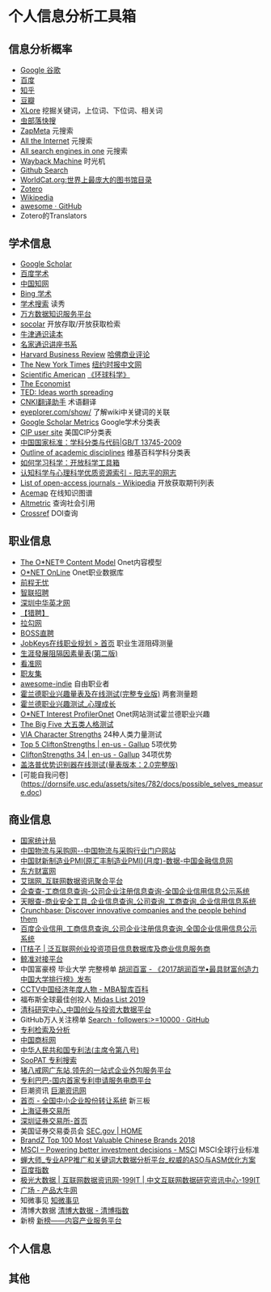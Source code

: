 # 个人信息分析工具箱

## 信息分析概率

- [Google 谷歌](https://www.google.com/)
- [百度](https://www.baidu.com/)
- [知乎](https://www.zhihu.com/)
- [豆瓣](https://www.douban.com/)
- [XLore](https://xlore.org/) 挖掘关键词，上位词、下位词、相关词
- [虫部落快搜](https://search.chongbuluo.com/)
- [ZapMeta](https://www.zapmeta.com/) 元搜索
- [All the Internet](https://www.alltheinternet.com/) 元搜索
- [All search engines in one](https://all-io.net/) 元搜索
- [Wayback Machine](https://web.archive.org/) 时光机
- [Github Search](https://github.com/search/)
- [WorldCat.org:世界上最庞大的图书馆目录](https://www.worldcat.org/)
- [Zotero](https://www.zotero.org/)
- [Wikipedia](https://en.wikipedia.org/wiki/Main_Page)
- [awesome · GitHub](https://github.com/topics/awesome)
- Zotero的Translators

## 学术信息
- [Google Scholar](https://scholar.google.com/)
- [百度学术](http://xueshu.baidu.com/)
- [中国知网](https://www.cnki.net/)
- [Bing 学术](https://www.bing.com/academic/?mkt=zh-CN)
- [学术搜索](http://www.duxiu.com/) 读秀
- [万方数据知识服务平台](http://www.wanfangdata.com.cn/index.html)
- [socolar](http://www.socolar.com/) 开放存取/开放获取检索
- [牛津通识读本](https://book.douban.com/series/721)
- [名家通识讲座书系](https://book.douban.com/series/20)
- [Harvard Business Review](https://hbr.org/) [哈佛商业评论](https://www.hbrchina.org/)
- [The New York Times](https://www.nytimes.com/) [纽约时报中文网](https://cn.nytimes.com/)
- [Scientific American](https://www.scientificamerican.com/) [《环球科学》](https://www.huanqiukexue.com/)
- [The Economist](https://www.economist.com/) 
- [TED: Ideas worth spreading](https://www.ted.com/)
- [CNKI翻译助手](http://dict.cnki.net/) 术语翻译
- [eyeplorer.com/show/](http://eyeplorer.com/show/) 了解wiki中关键词的关联
- [Google Scholar Metrics](https://scholar.google.com/citations?view_op=top_venues&hl=en&vq=en) Google学术分类表
- [CIP user site](https://nces.ed.gov/ipeds/cipcode/browse.aspx?y=55) 美国CIP分类表
- [中国国家标准：学科分类与代码|GB/T 13745-2009](http://c.gb688.cn/bzgk/gb/showGb?type=online&hcno=4C13F521FD6ECB6E5EC026FCD779986E)
- [Outline of academic disciplines](https://en.wikipedia.org/wiki/Outline_of_academic_disciplines) 维基百科学科分类表
- [如何学习科学：开放科学工具箱](https://www.yangzhiping.com/psy/open-science-toolbox.html)
- [认知科学与心理科学优质资源索引 - 阳志平的网志](https://www.yangzhiping.com/info/resources)
- [List of open-access journals - Wikipedia](https://en.wikipedia.org/wiki/List_of_open-access_journals) 开放获取期刊列表
- [Acemap](https://www.acemap.info/) 在线知识图谱
- [Altmetric](https://www.altmetric.com/) 查询社会引用
- [Crossref](https://www.crossref.org/) DOI查询

## 职业信息
- [The O*NET® Content Model](https://www.onetcenter.org/content.html) Onet内容模型
- [O*NET OnLine](https://www.onetonline.org/) Onet职业数据库
- [前程无忧](https://www.51job.com/)
- [智联招聘](https://www.zhaopin.com/)
- [深圳中华英才网](http://www.chinahr.com/home/sz/)
- [【猎聘】](https://www.liepin.com/)
- [拉勾网](https://www.lagou.com/)
- [BOSS直聘](https://www.zhipin.com/?ka=header-home-logo)
- [JobKeys在线职业规划 > 首页](http://www.jobkeys.cn/) 职业生涯阻碍测量
- [生涯發展阻隔因素量表(第二版)](http://www.psy.com.tw/ec99/ushop20128/GoodsDescr.asp?category_id=121&parent_id=118&prod_id=86190)
- [看准网](https://www.kanzhun.com/)
- [职友集](https://www.jobui.com/)
- [awesome-indie](https://github.com/mezod/awesome-indie#toc8) 自由职业者
- [霍兰德职业兴趣量表及在线测试(完整专业版)](http://www.apesk.com/holland/index.html) 两套测量题
- [霍兰德职业兴趣测试_心理成长](https://types.yuzeli.com/survey/holland)
- [O*NET Interest ProfilerOnet](https://www.mynextmove.org/explore/ip) Onet网站测试霍兰德职业兴趣
- [The Big Five 大五类人格测试](https://www.apesk.com/bigfive/index.asp?language=cn)
- [VIA Character Strengths](http://www.viacharacter.org/) 24种人类力量测试
- [Top 5 CliftonStrengths | en-us - Gallup](https://store.gallup.com/p/en-us/10108/top-5-cliftonstrengths) 5项优势
- [CliftonStrengths 34 | en-us - Gallup](https://store.gallup.com/p/en-us/10003/cliftonstrengths-34) 34项优势
- [盖洛普优势识别器在线测试(量表版本：2.0完整版)](http://www.apesk.com/Advantage-detecting/)
- [可能自我问卷] (https://dornsife.usc.edu/assets/sites/782/docs/possible_selves_measure.doc)

## 商业信息
- [国家统计局](http://data.stats.gov.cn/index.htm)
- [中国物流与采购网--中国物流与采购行业门户网站](http://www.chinawuliu.com.cn/) 
- [中国财新制造业PMI(原汇丰制造业PMI)(月度)-数据-中国金融信息网](http://dc.xinhua08.com/85/)
- [东方财富网](http://www.eastmoney.com/) 
- [艾瑞网_互联网数据资讯聚合平台](https://www.iresearch.cn/)
- [企查查-工商信息查询-公司企业注册信息查询-全国企业信用信息公示系统](https://www.qichacha.com/)
- [天眼查-商业安全工具_企业信息查询_公司查询_工商查询_企业信用信息系统](https://www.tianyancha.com/)
- [Crunchbase: Discover innovative companies and the people behind them](https://www.crunchbase.com/)
- [百度企业信用_工商信息查询_公司企业注册信息查询_全国企业信用信息公示系统](https://xin.baidu.com/?fl=1&castk=LTE%3D)
- [IT桔子 | 泛互联网创业投资项目信息数据库及商业信息服务商](https://www.itjuzi.com/)
- [鲸准对接平台](https://rong.36kr.com/)
- 中国富豪榜 毕业大学 完整榜单 [胡润百富 - 《2017胡润百学•最具财富创造力中国大学排行榜》发布](http://www.hurun.net/CN/Article/Details?num=7BA3A271C4B0)
- [CCTV中国经济年度人物 - MBA智库百科](https://wiki.mbalib.com/wiki/CCTV%E4%B8%AD%E5%9B%BD%E7%BB%8F%E6%B5%8E%E5%B9%B4%E5%BA%A6%E4%BA%BA%E7%89%A9)
- 福布斯全球最佳创投人  [Midas List 2019](https://www.forbes.com/midas/#579ed1605650)
- [清科研究中心_中国创业与投资大数据平台](https://www.pedata.cn/topranking/index.html)
- GitHub万人关注榜单 [Search · followers:>=10000 · GitHub](https://github.com/search?utf8=%E2%9C%93&q=followers%3A%3E%3D10000&type=Users)
- [专利检索及分析](http://pss-system.cnipa.gov.cn/sipopublicsearch/portal/uiIndex.shtml) 
- [中国商标网](http://wsjs.saic.gov.cn/)
- [中华人民共和国专利法(主席令第八号)](http://www.gov.cn/flfg/2008-12/28/content_1189755.htm)
- [SooPAT 专利搜索](http://www2.soopat.com/Home/IIndex)
- [猪八戒网广东站,领先的一站式企业外包服务平台](https://guangdong.zbj.com/)
- [专利巴巴-国内首家专利申请服务电商平台](http://www.zlbaba.com/)
- 巨潮资讯 [巨潮资讯网](http://www.cninfo.com.cn/new/index)
- [首页 - 全国中小企业股份转让系统](http://www.neeq.com.cn/) 新三板
- [上海证券交易所](http://www.sse.com.cn/)
- [深圳证券交易所-首页](http://www.szse.cn/)
- 美国证券交易委员会 [SEC.gov | HOME](https://www.sec.gov/)
- [BrandZ Top 100 Most Valuable Chinese Brands 2018](https://www.wppwrap.com/brandzchina2018c/mobile/index.html#p=1)
- [MSCI – Powering better investment decisions - MSCI](https://www.msci.com/) MSCI全球行业标准
- [蝉大师_专业APP推广和关键词大数据分析平台_权威的ASO与ASM优化方案](https://www.chandashi.com/)
- [百度指数](http://index.baidu.com/v2/index.html?from=pinzhuan#/)
- [极光大数据 | 互联网数据资讯网-199IT | 中文互联网数据研究资讯中心-199IT](http://www.199it.com/archives/tag/%E6%9E%81%E5%85%89%E5%A4%A7%E6%95%B0%E6%8D%AE)
- [广场 - 产品大牛网](https://www.pmdaniu.com/explore)
- 知微事见 [知微事见](http://ef.zhiweidata.com/#!/index)
- 清博大数据 [清博大数据 - 清博指数](http://www.gsdata.cn/)
- 新榜 [新榜——内容产业服务平台](https://www.newrank.cn/)

## 个人信息
## 其他